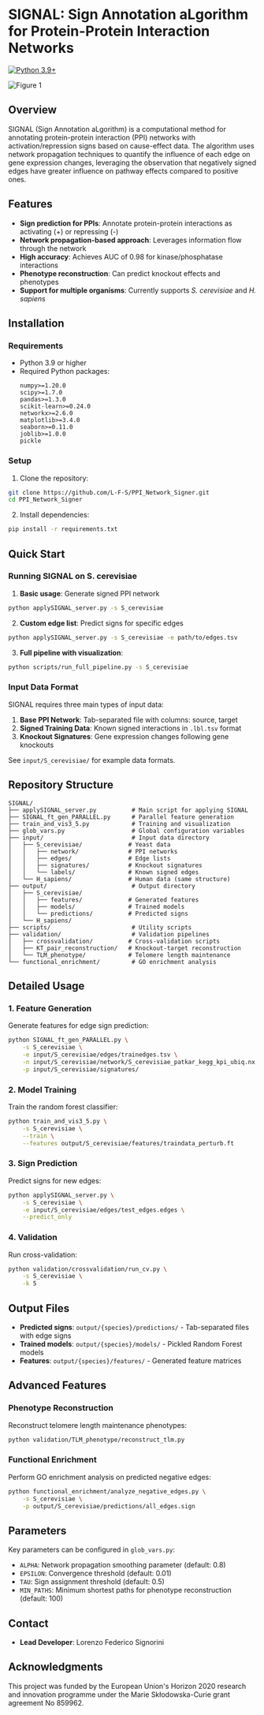 # SIGNAL: Sign Annotation aLgorithm for Protein-Protein Interaction Networks
[![Python 3.9+](https://img.shields.io/badge/python-3.9+-blue.svg)](https://www.python.org/downloads/)

![Figure 1](https://github.com/user-attachments/assets/0cf76fd6-c0d4-4b6b-a8ed-6663156b7d12)

## Overview

SIGNAL (Sign Annotation aLgorithm) is a computational method for annotating protein-protein interaction (PPI) networks with activation/repression signs based on cause-effect data. The algorithm uses network propagation techniques to quantify the influence of each edge on gene expression changes, leveraging the observation that negatively signed edges have greater influence on pathway effects compared to positive ones.

## Features

- **Sign prediction for PPIs**: Annotate protein-protein interactions as activating (+) or repressing (-)
- **Network propagation-based approach**: Leverages information flow through the network
- **High accuracy**: Achieves AUC of 0.98 for kinase/phosphatase interactions
- **Phenotype reconstruction**: Can predict knockout effects and phenotypes
- **Support for multiple organisms**: Currently supports *S. cerevisiae* and *H. sapiens*

## Installation

### Requirements

- Python 3.9 or higher
- Required Python packages:
  ```
  numpy>=1.20.0
  scipy>=1.7.0
  pandas>=1.3.0
  scikit-learn>=0.24.0
  networkx>=2.6.0
  matplotlib>=3.4.0
  seaborn>=0.11.0
  joblib>=1.0.0
  pickle
  ```

### Setup

1. Clone the repository:
```bash
git clone https://github.com/L-F-S/PPI_Network_Signer.git
cd PPI_Network_Signer
```

2. Install dependencies:
```bash
pip install -r requirements.txt
```

## Quick Start

### Running SIGNAL on S. cerevisiae

1. **Basic usage**: Generate signed PPI network
```bash
python applySIGNAL_server.py -s S_cerevisiae
```

2. **Custom edge list**: Predict signs for specific edges
```bash
python applySIGNAL_server.py -s S_cerevisiae -e path/to/edges.tsv
```

3. **Full pipeline with visualization**:
```bash
python scripts/run_full_pipeline.py -s S_cerevisiae
```

### Input Data Format

SIGNAL requires three main types of input data:

1. **Base PPI Network**: Tab-separated file with columns: source, target
2. **Signed Training Data**: Known signed interactions in `.lbl.tsv` format
3. **Knockout Signatures**: Gene expression changes following gene knockouts

See `input/S_cerevisiae/` for example data formats.

## Repository Structure

```
SIGNAL/
├── applySIGNAL_server.py          # Main script for applying SIGNAL
├── SIGNAL_ft_gen_PARALLEL.py      # Parallel feature generation
├── train_and_vis3_5.py            # Training and visualization
├── glob_vars.py                   # Global configuration variables
├── input/                         # Input data directory
│   ├── S_cerevisiae/             # Yeast data
│   │   ├── network/              # PPI networks
│   │   ├── edges/                # Edge lists
│   │   ├── signatures/           # Knockout signatures
│   │   └── labels/               # Known signed edges
│   └── H_sapiens/                # Human data (same structure)
├── output/                        # Output directory
│   ├── S_cerevisiae/
│   │   ├── features/             # Generated features
│   │   ├── models/               # Trained models
│   │   └── predictions/          # Predicted signs
│   └── H_sapiens/
├── scripts/                       # Utility scripts
├── validation/                    # Validation pipelines
│   ├── crossvalidation/          # Cross-validation scripts
│   ├── KT_pair_reconstruction/   # Knockout-target reconstruction
│   └── TLM_phenotype/            # Telomere length maintenance
└── functional_enrichment/         # GO enrichment analysis
```

## Detailed Usage

### 1. Feature Generation

Generate features for edge sign prediction:

```bash
python SIGNAL_ft_gen_PARALLEL.py \
    -s S_cerevisiae \
    -e input/S_cerevisiae/edges/trainedges.tsv \
    -n input/S_cerevisiae/network/S_cerevisiae_patkar_kegg_kpi_ubiq.nx \
    -p input/S_cerevisiae/signatures/
```

### 2. Model Training

Train the random forest classifier:

```bash
python train_and_vis3_5.py \
    -s S_cerevisiae \
    --train \
    --features output/S_cerevisiae/features/traindata_perturb.ft
```

### 3. Sign Prediction

Predict signs for new edges:

```bash
python applySIGNAL_server.py \
    -s S_cerevisiae \
    -e input/S_cerevisiae/edges/test_edges.edges \
    --predict_only
```

### 4. Validation

Run cross-validation:

```bash
python validation/crossvalidation/run_cv.py \
    -s S_cerevisiae \
    -k 5
```

## Output Files

- **Predicted signs**: `output/{species}/predictions/` - Tab-separated files with edge signs
- **Trained models**: `output/{species}/models/` - Pickled Random Forest models
- **Features**: `output/{species}/features/` - Generated feature matrices

## Advanced Features

### Phenotype Reconstruction

Reconstruct telomere length maintenance phenotypes:

```bash
python validation/TLM_phenotype/reconstruct_tlm.py
```

### Functional Enrichment

Perform GO enrichment analysis on predicted negative edges:

```bash
python functional_enrichment/analyze_negative_edges.py \
    -s S_cerevisiae \
    -p output/S_cerevisiae/predictions/all_edges.sign
```

## Parameters

Key parameters can be configured in `glob_vars.py`:

- `ALPHA`: Network propagation smoothing parameter (default: 0.8)
- `EPSILON`: Convergence threshold (default: 0.01)
- `TAU`: Sign assignment threshold (default: 0.5)
- `MIN_PATHS`: Minimum shortest paths for phenotype reconstruction (default: 100)


## Contact

- **Lead Developer**: Lorenzo Federico Signorini

## Acknowledgments

This project was funded by the European Union's Horizon 2020 research and innovation programme under the Marie Skłodowska-Curie grant agreement No 859962.
